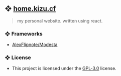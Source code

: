 ## ❖ [home.kizu.cf](https://home.kizu.cf)

> my personal website. written using react.

### ❖ Frameworks

   * [AlexFlipnote/Modesta](https://github.com/AlexFlipnote/Modesta)

### ❖ License

   * This project is licensed under the [GPL-3.0](LICENSE) license.